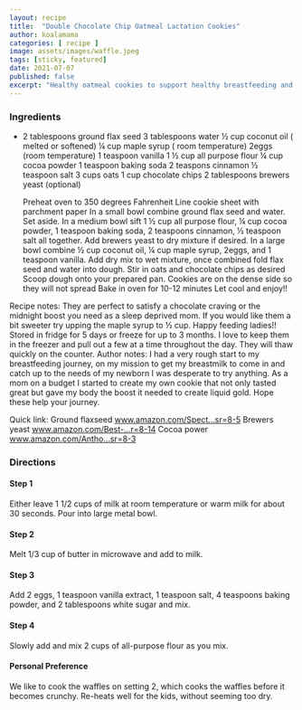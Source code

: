 ```yaml
---
layout: recipe
title:  "Double Chocolate Chip Oatmeal Lactation Cookies"
author: koalamama
categories: [ recipe ]
image: assets/images/waffle.jpeg
tags: [sticky, featured]
date: 2021-07-07
published: false
excerpt: "Healthy oatmeal cookies to support healthy breastfeeding and curb the chocolate craving."
---
```


### Ingredients

- 2 tablespoons ground flax seed
3 tablespoons water
½ cup coconut oil ( melted or softened)
¼ cup maple syrup ( room temperature)
2eggs (room temperature)
1 teaspoon vanilla
1 ½ cup all purpose flour
¼ cup cocoa powder
1 teaspoon baking soda
2 teaspons cinnamon
½ teaspoon salt
3 cups oats
1 cup chocolate chips
2 tablespoons brewers yeast  (optional)

    Preheat oven to 350 degrees Fahrenheit
    Line cookie sheet with parchment paper
    In a small bowl combine ground flax seed and water. Set aside.
    In a medium bowl sift 1 ½ cup all purpose flour, ¼ cup cocoa powder, 1 teaspoon baking soda, 2 teaspoons cinnamon, ½ teaspoon salt all together. Add brewers yeast to dry mixture if desired.
    In a large bowl combine ½ cup coconut oil, ¼ cup maple syrup, 2eggs, and 1 teaspoon vanilla.
    Add dry mix to wet mixture, once combined fold flax seed and water into dough.
    Stir in oats and chocolate chips as desired
    Scoop dough onto your prepared pan. Cookies are on the dense side so they will not spread
    Bake in oven for 10-12 minutes
    Let cool and enjoy!!

Recipe notes:
They are perfect to satisfy a chocolate craving or the midnight boost you need as a sleep deprived mom.  If you would like them a bit sweeter try upping the maple syrup to ½ cup.  Happy feeding ladies!!
Stored in fridge for 5 days or freeze for up to 3 months. I love to keep them in the freezer and pull out a few at a time throughout the day. They will thaw quickly on the counter.
Author notes:
I had a very rough start to my breastfeeding journey, on my mission to get my breastmilk to come in and catch up to the needs of my newborn I was desperate to try anything. As a mom on a budget I started to create my own cookie that not only tasted great but gave my body the boost it needed to create liquid gold. Hope these help your journey.

Quick link:
Ground flaxseed
www.amazon.com/Spect...sr=8-5
 Brewers yeast
www.amazon.com/Best-...r=8-14
Cocoa power
www.amazon.com/Antho...sr=8-3

### Directions

#### Step 1
Either leave 1 1/2 cups of milk at room temperature or warm milk for about 30 seconds.  Pour into large metal bowl.

#### Step 2
Melt 1/3 cup of butter in microwave and add to milk.

#### Step 3
Add 2 eggs, 1 teaspoon vanilla extract, 1 teaspoon salt, 4 teaspoons baking powder, and 2 tablespoons white sugar and mix.

#### Step 4
Slowly add and mix 2 cups of all-purpose flour as you mix.

#### Personal Preference
We like to cook the waffles on setting 2, which cooks the waffles before it becomes crunchy.  Re-heats well for the kids, without seeming too dry.

